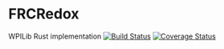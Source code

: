 # FRCRedox
WPILib Rust implementation [![Build Status](https://travis-ci.org/OpenFRC/FRCRedox.svg?branch=master)](https://travis-ci.org/OpenFRC/FRCRedox) [![Coverage Status](https://coveralls.io/repos/github/OpenFRC/FRCRedox/badge.svg?branch=master)](https://coveralls.io/github/OpenFRC/FRCRedox?branch=master)
